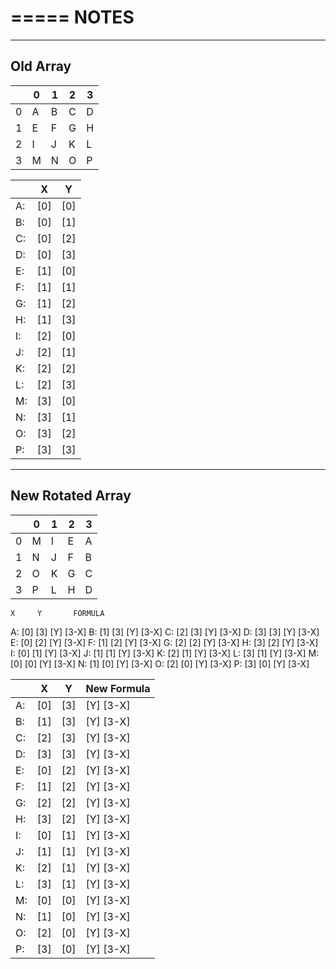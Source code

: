 =====
NOTES
=====

---------
Old Array
---------

|		|	0	|	1	|	2	|	3	|
|-------|-------|-------|-------|-------|
|	0	|	A	|	B	|	C	|	D	|
|	1	|	E	|	F	|	G	|	H	|	
|	2	|	I	|	J	|	K	|	L	|
|	3	|	M	|	N	|	O	|	P	|


|		|	X	|	Y	|
|-------|-------|-------|
|	A: 	|	[0] |  [0]	|
|	B: 	|	[0] |  [1]	|
|	C: 	|	[0] |  [2]	|
|	D: 	|	[0] |  [3]	|
|	E: 	|	[1] |  [0]	|
|	F: 	|	[1] |  [1]	|
|	G: 	|	[1] |  [2]	|
|	H: 	|	[1] |  [3]	|
|	I: 	|	[2] |  [0]	|
|	J: 	|	[2] |  [1]	|
|	K: 	|	[2] |  [2]	|
|	L: 	|	[2] |  [3]	|
|	M: 	|	[3] |  [0]	|
|	N: 	|	[3] |  [1]	|
|	O: 	|	[3] |  [2]	|
|	P: 	|	[3] |  [3]	|

---------
New Rotated Array
---------

|		|	0	|	1	|	2	|	3	|
|-------|-------|-------|-------|-------|
|	0	|	M	|	I	|	E	|	A	|
|	1	|	N	|	J	|	F	|	B	|
|	2	|	O	|	K	|	G	|	C	|
|	3	|	P	|	L	|	H	|	D	|

	X	  Y		  FORMULA
A: [0]   [3]	[Y]   [3-X]
B: [1]   [3]	[Y]   [3-X]
C: [2]   [3]	[Y]   [3-X]
D: [3]   [3]	[Y]   [3-X]
E: [0]   [2]	[Y]   [3-X]
F: [1]   [2]	[Y]   [3-X]
G: [2]   [2]	[Y]   [3-X]
H: [3]   [2]	[Y]   [3-X]
I: [0]   [1]	[Y]   [3-X]
J: [1]   [1]	[Y]   [3-X]
K: [2]   [1]	[Y]   [3-X]
L: [3]   [1]	[Y]   [3-X]
M: [0]   [0]	[Y]   [3-X]
N: [1]   [0]	[Y]   [3-X]
O: [2]   [0]	[Y]   [3-X]
P: [3]   [0]	[Y]   [3-X]

|		|	X	|	Y	|	 New Formula    |
|-------|-------|-------|-------------------|    
|	A: 	|	[0] |  [3]	|	  [Y] [3-X]     |
|	B: 	|	[1] |  [3]	|	  [Y] [3-X]     |
|	C: 	|	[2] |  [3]	|	  [Y] [3-X]     |
|	D: 	|	[3] |  [3]	|	  [Y] [3-X]     |
|	E: 	|	[0] |  [2]	|	  [Y] [3-X]     |
|	F: 	|	[1] |  [2]	|	  [Y] [3-X]     |
|	G: 	|	[2] |  [2]	|	  [Y] [3-X]     |
|	H: 	|	[3] |  [2]	|	  [Y] [3-X]     |
|	I: 	|	[0] |  [1]	|	  [Y] [3-X]     |
|	J: 	|	[1] |  [1]	|	  [Y] [3-X]     |
|	K: 	|	[2] |  [1]	|	  [Y] [3-X]     |
|	L: 	|	[3] |  [1]	|	  [Y] [3-X]     |
|	M: 	|	[0] |  [0]	|	  [Y] [3-X]     |
|	N: 	|	[1] |  [0]	|	  [Y] [3-X]     |
|	O: 	|	[2] |  [0]	|	  [Y] [3-X]     |
|	P: 	|	[3] |  [0]	|	  [Y] [3-X]     |